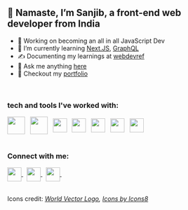 <div align="left">
  
<h2>🙏 Namaste, I’m Sanjib, a front-end web developer from India</h2>

- 🔭 Working on becoming an all in all JavaScript Dev 
- 🌱 I’m currently learning [Next.JS](https://nextjs.org/), [GraphQL](https://graphql.org/)
- ✍ Documenting my learnings at [webdevref](https://webdevref.vercel.app/)
- 📣 Ask me anything [here](https://github.com/sanjibdey104/sanjibdey104/issues)
- 🦄 Checkout my [portfolio](https://sanjibkumardey.vercel.app/)

<br/>

### tech and tools I've worked with:

<div>
<img align="center" width="40px" src="https://img.icons8.com/color/48/000000/html-5--v1.png" /> &nbsp;
<img align="center" width="40px" src="https://img.icons8.com/color/48/000000/css3.png" /> &nbsp;
<span><img align="center" width="32px" src="https://cdn.worldvectorlogo.com/logos/logo-javascript.svg"></span> &nbsp;
<img align="center" width="32px" src="https://cdn.worldvectorlogo.com/logos/sass-1.svg" /> &nbsp;
<img align="center" width="32px" src="https://cdn.worldvectorlogo.com/logos/react-2.svg" /> &nbsp;
<img align="center" width="32px" src="https://cdn.worldvectorlogo.com/logos/graphql.svg" /> &nbsp;
<img align="center" width="32px" src="https://cdn.worldvectorlogo.com/logos/next-js.svg" />
</div>

<br/>

### Connect with me: 

<a href="https://www.linkedin.com/in/sanjib-kumar-dey-359984130/">
  <img align="center" width="32px" src="https://cdn.worldvectorlogo.com/logos/linkedin-icon-2.svg" />
  </a> &nbsp;
<a href="https://twitter.com/Sanjib_104">
  <img align="center" width="32px" src="https://cdn.worldvectorlogo.com/logos/twitter-6.svg" />
  </a> &nbsp;
<a className="mail" href="mailto:sanjibdey.dey4@gmail.com">
  <img align="center" width="32px" src="https://cdn.worldvectorlogo.com/logos/official-gmail-icon-2020-.svg" />
  </a> &nbsp;

<br/>
<br/>
  
Icons credit: 
*<a href="https://worldvectorlogo.com/">World Vector Logo</a>, <a href="https://icons8.com/icon/">Icons by Icons8</a>*
  
</div>
